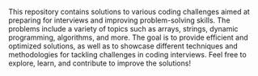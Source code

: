 This repository contains solutions to various coding challenges aimed at preparing for interviews and improving problem-solving skills. The problems include a variety of topics such as arrays, strings, dynamic programming, algorithms, and more. The goal is to provide efficient and optimized solutions, as well as to showcase different techniques and methodologies for tackling challenges in coding interviews. Feel free to explore, learn, and contribute to improve the solutions!

